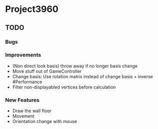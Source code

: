 # Project3960

## TODO

### Bugs


### Improvements
* (Non direct look basis) throw away if no longer basis change
* Move stuff out of GameController
* Change basis: Use rotation matrix instead of change basis + inverse #Performance
* Filter non-displayabled vertices before calculation

### New Features
* Draw the wall floor
* Movement
* Orientation change with mouse
